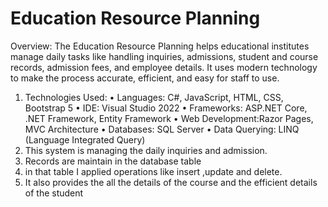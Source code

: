 # Education Resource Planning
Overview:
    The Education Resource Planning helps educational institutes manage daily tasks like handling inquiries, admissions, student and course records, admission fees, and employee details. It uses modern technology to make the process accurate, efficient, and easy for staff to use.

1) Technologies Used: 
    •	Languages: C#, JavaScript, HTML, CSS, Bootstrap 5
    •	IDE: Visual Studio 2022 
    •	Frameworks: ASP.NET Core, .NET Framework, Entity Framework
    •	Web Development:Razor Pages, MVC Architecture
    •	Databases: SQL Server
    • Data Querying: LINQ (Language Integrated Query)
3) This system is managing the daily inquiries and admission.
4) Records are maintain in the database table
5) in that table I applied operations like insert ,update and delete.
6) It also provides the all the details of the course and the efficient details of the student
